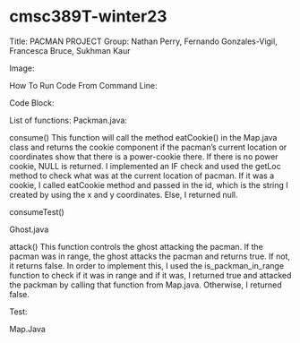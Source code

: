 # cmsc389T-winter23

Title: PACMAN PROJECT
Group: Nathan Perry, Fernando Gonzales-Vigil, Francesca Bruce, Sukhman Kaur

Image: 

How To Run Code From Command Line:


Code Block:



List of functions: 
Packman.java: 





consume()
This function will call the method eatCookie() in the Map.java class and returns the cookie component if the pacman’s current location or coordinates show that there is a power-cookie there. If there is no power cookie, NULL is returned. I implemented an IF check and used the getLoc method to check what was at the current location of pacman. If it was a cookie, I called eatCookie method and passed in the id, which is the string I created by using the x and y coordinates. Else, I returned null. 

consumeTest()



Ghost.java


attack()
This function controls the ghost attacking the pacman. If the pacman was in range, the ghost attacks the pacman and returns true. If not, it returns false. In order to implement this, I used the is_packman_in_range function to check if it was in range and if it was, I returned true and attacked the packman by calling that function from Map.java. Otherwise, I returned false.

Test:


Map.Java




